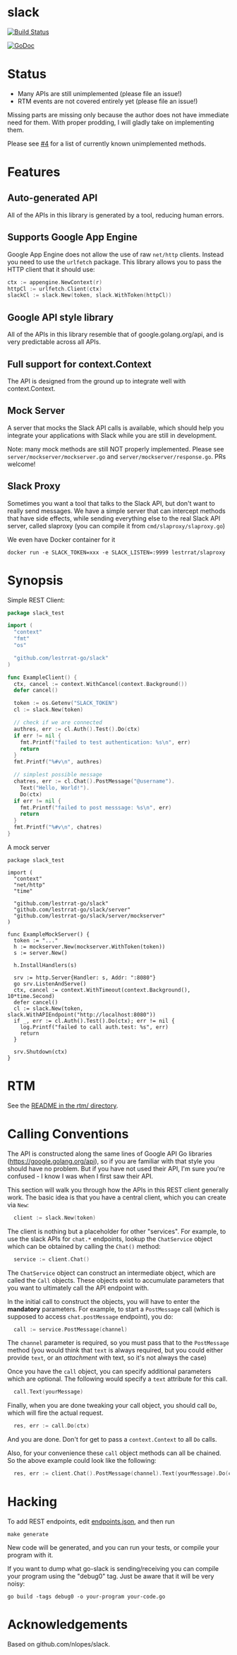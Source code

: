 # slack

[![Build Status](https://travis-ci.org/lestrrat-go/slack.png?branch=master)](https://travis-ci.org/lestrrat-go/slack)

[![GoDoc](https://godoc.org/github.com/lestrrat-go/slack?status.svg)](https://godoc.org/github.com/lestrrat-go/slack)

# Status

* Many APIs are still unimplemented (please file an issue!)
* RTM events are not covered entirely yet (please file an issue!)

Missing parts are missing only because the author does not have immediate need for them. With proper prodding, I will gladly take on implementing them.

Please see [#4](https://github.com/lestrrat-go/slack/issues/4) for a list of currently known unimplemented methods.

# Features

## Auto-generated API

All of the APIs in this library is generated by a tool, reducing human errors.

## Supports Google App Engine

Google App Engine does not allow the use of raw `net/http` clients. Instead you need to use the `urlfetch` package.
This library allows you to pass the HTTP client that it should use:

```go
ctx := appengine.NewContext(r)
httpCl := urlfetch.Client(ctx)
slackCl := slack.New(token, slack.WithToken(httpCl))
```

## Google API style library

All of the APIs in this library resemble that of google.golang.org/api, and is very predictable across all APIs.

## Full support for context.Context

The API is designed from the ground up to integrate well with context.Context.

## Mock Server

A server that mocks the Slack API calls is available, which should help you integrate your applications with Slack while you are still in development.

Note: many mock methods are still NOT properly implemented. Please see `server/mockserver/mockserver.go` and `server/mockserver/response.go`. PRs welcome!

## Slack Proxy

Sometimes you want a tool that talks to the Slack API, but don't want to really
send messages. We have a simple server that can intercept methods that have
side effects, while sending everything else to the real Slack API server, called
slaproxy (you can compile it from `cmd/slaproxy/slaproxy.go`)

We even have Docker container for it

```
docker run -e SLACK_TOKEN=xxx -e SLACK_LISTEN=:9999 lestrrat/slaproxy
```

# Synopsis

Simple REST Client:

```go
package slack_test

import (
  "context"
  "fmt"
  "os"

  "github.com/lestrrat-go/slack"
)

func ExampleClient() {
  ctx, cancel := context.WithCancel(context.Background())
  defer cancel()

  token := os.Getenv("SLACK_TOKEN")
  cl := slack.New(token)

  // check if we are connected
  authres, err := cl.Auth().Test().Do(ctx)
  if err != nil {
    fmt.Printf("failed to test authentication: %s\n", err)
    return
  }
  fmt.Printf("%#v\n", authres)

  // simplest possible message
  chatres, err := cl.Chat().PostMessage("@username").
    Text("Hello, World!").
    Do(ctx)
  if err != nil {
    fmt.Printf("failed to post messsage: %s\n", err)
    return
  }
  fmt.Printf("%#v\n", chatres)
}
```

A mock server

```
package slack_test

import (
  "context"
  "net/http"
  "time"

  "github.com/lestrrat-go/slack"
  "github.com/lestrrat-go/slack/server"
  "github.com/lestrrat-go/slack/server/mockserver"
)

func ExampleMockServer() {
  token := "..."
  h := mockserver.New(mockserver.WithToken(token))
  s := server.New()

  h.InstallHandlers(s)

  srv := http.Server{Handler: s, Addr: ":8080"}
  go srv.ListenAndServe()
  ctx, cancel := context.WithTimeout(context.Background(), 10*time.Second)
  defer cancel()
  cl := slack.New(token, slack.WithAPIEndpoint("http://localhost:8080"))
  if _, err := cl.Auth().Test().Do(ctx); err != nil {
    log.Printf("failed to call auth.test: %s", err)
    return
  }

  srv.Shutdown(ctx)
}
```

# RTM

See the [README in the rtm/ directory](./rtm/README.md).

# Calling Conventions

The API is constructed along the same lines of Google API Go libraries (https://google.golang.org/api), so if you are familiar with that style you should have no problem. But if you have not used their API, I'm sure you're confused - I know I was when I first saw their API.

This section will walk you through how the APIs in this REST client generally work. The basic idea is that you have a central client, which you can create via `New`:

```go
  client := slack.New(token)
```

The client is nothing but a placeholder for other "services". For example, to
use the slack APIs for `chat.*` endpoints, lookup the `ChatService` object
which can be obtained by calling the `Chat()` method:

```go
  service := client.Chat()
```

The `ChatService` object can construct an intermediate object, which are called
the `Call` objects. These objects exist to accumulate parameters that you want to
ultimately call the API endpoint with.

In the initial call to construct the objects, you will have to enter the **mandatory** parameters. For example, to start a `PostMessage` call (which is supposed to access `chat.postMessage` endpoint), you do:

```go
  call := service.PostMessage(channel)
```

The `channel` parameter is required, so you must pass that to the `PostMessage` method (you would think that `text` is always required, but you could either provide `text`, or an _attachment_ with text, so it's not always the case)

Once you have the `call` object, you can specify additional parameters which are
optional. The following would specify a `text` attribute for this call.

```go
  call.Text(yourMessage)
```

Finally, when you are done tweaking your call object, you should call `Do`, which will fire the actual request.

```go
  res, err := call.Do(ctx)
```

And you are done. Don't for get to pass a `context.Context` to all `Do` calls.

Also, for your convenience these `call` object methods can all be chained. So the above example could look like the following:

```go
  res, err := client.Chat().PostMessage(channel).Text(yourMessage).Do(ctx)
```

# Hacking

To add REST endpoints, edit [endpoints.json](endpoints.json), and then run 

```
make generate
```

New code will be generated, and you can run your tests, or compile your program
with it.

If you want to dump what go-slack is sending/receiving you can compile your
program using the "debug0" tag. Just be aware that it will be very noisy:

```
go build -tags debug0 -o your-program your-code.go 
```

# Acknowledgements

Based on github.com/nlopes/slack.